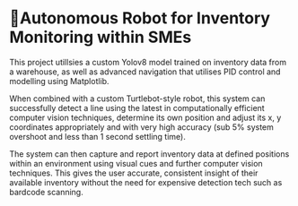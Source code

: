 # 🤖Autonomous Robot for Inventory Monitoring within SMEs

This project utillsies a custom Yolov8 model trained on inventory data from a warehouse, as well as advanced navigation that utilises PID control and modelling using Matplotlib.

When combined with a custom Turtlebot-style robot, this system can successfully detect a line using the latest in computationally efficient computer vision techniques, determine 
its own position and adjust its x, y coordinates appropriately and with very high accuracy (sub 5% system overshoot and less than 1 second settling time). 

The system can then capture and report inventory data at defined positions within an environment using visual cues and further computer vision techniques. This gives the user accurate,
consistent insight of their available inventory without the need for expensive detection tech such as bardcode scanning.
